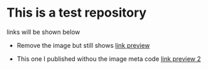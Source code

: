 # This is a test repository 
links will be shown below

- Remove the image but still shows
[link preview](https://fucckingawesome.github.io/003/linkpreview.html)

- This one I published withou the image meta code
[link preview 2](https://fucckingawesome.github.io/003/linkpreview2.html)
